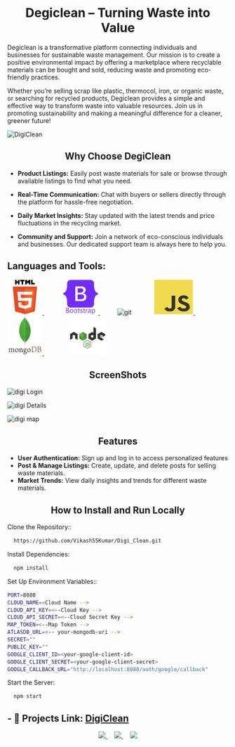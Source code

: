 
<h1 align="center"> Degiclean – Turning Waste into Value </h1>

Degiclean is a transformative platform connecting individuals and businesses for sustainable waste management. Our mission is to create a positive environmental impact by offering a marketplace where recyclable materials can be bought and sold, reducing waste and promoting eco-friendly practices.

Whether you’re selling scrap like plastic, thermocol, iron, or organic waste, or searching for recycled products, Degiclean provides a simple and effective way to transform waste into valuable resources. Join us in promoting sustainability and making a meaningful difference for a cleaner, greener future!


![DigiClean](https://github.com/user-attachments/assets/e27ab4ac-2409-4150-9fe3-3e9f80d6e097)

<h2 align="center"> Why Choose DegiClean </h2>

<p>

- **Product Listings:** Easily post waste materials for sale or browse through available listings to find what you need.

- **Real-Time Communication:** Chat with buyers or sellers directly through the platform for hassle-free negotiation.

- **Daily Market Insights:** Stay updated with the latest trends and price fluctuations in the recycling market.

- **Community and Support:** Join a network of eco-conscious individuals and businesses. Our dedicated support team is always here to help you.

</p>

<h2 align="left">Languages and Tools:</h2>

<p align="left">
    <a href="https://www.w3.org/html/" target="_blank" rel="noreferrer"> <img src="https://raw.githubusercontent.com/devicons/devicon/master/icons/html5/html5-original-wordmark.svg" alt="html5" width="80" height="80"/> </a> &nbsp; &nbsp; &nbsp; &nbsp;&nbsp; &nbsp;
  <a href="https://getbootstrap.com" target="_blank" rel="noreferrer"> <img src="https://raw.githubusercontent.com/devicons/devicon/master/icons/bootstrap/bootstrap-plain-wordmark.svg" alt="bootstrap" width="80" height="80"/> </a> &nbsp; &nbsp; &nbsp; &nbsp;&nbsp;&nbsp;
  <a href="https://git-scm.com/" target="_blank" rel="noreferrer"> </a> <img src="https://www.vectorlogo.zone/logos/git-scm/git-scm-icon.svg" alt="git" width="80" height="80"/> </a> &nbsp; &nbsp; &nbsp; &nbsp; &nbsp; &nbsp;
  <a href="https://developer.mozilla.org/en-US/docs/Web/JavaScript" target="_blank" rel="noreferrer"> <img src="https://raw.githubusercontent.com/devicons/devicon/master/icons/javascript/javascript-original.svg" alt="javascript" width="90" height="80"/> </a> &nbsp; &nbsp; &nbsp; &nbsp; &nbsp; &nbsp; &nbsp; 
  <a href="https://www.mongodb.com/" target="_blank" rel="noreferrer"> <img src="https://raw.githubusercontent.com/devicons/devicon/master/icons/mongodb/mongodb-original-wordmark.svg" alt="mongodb" width="80" height="90"/> </a>  &nbsp; &nbsp;&nbsp; &nbsp; &nbsp; &nbsp; &nbsp; &nbsp; 
  <a href="https://nodejs.org" target="_blank" rel="noreferrer"> <img src="https://raw.githubusercontent.com/devicons/devicon/master/icons/nodejs/nodejs-original-wordmark.svg" alt="nodejs" width="80" height="80"/> </a> 
  </p>


<h2 align="center"> ScreenShots </h2>

![digi Login](https://github.com/user-attachments/assets/fafcf00d-f831-49ec-a076-8d3ee6326977)

![digi Details](https://github.com/user-attachments/assets/a3ee7018-90d4-4e93-95f6-999272f80abb)

![digi map](https://github.com/user-attachments/assets/61fddf07-65cf-454b-9917-768740d39bc6)


<h2 align="center"> Features </h2>
<p>
  
- **User Authentication:** Sign up and log in to access personalized features
- **Post & Manage Listings:** Create, update, and delete posts for selling waste materials.
- **Market Trends:** View daily insights and trends for different waste materials.

</p>

<h2 align="center"> How to Install and Run Locally </h2>

Clone the Repository::

```bash
  https://github.com/Vikash55Kumar/Digi_Clean.git

```

   Install Dependencies:

```bash
  npm install

```
Set Up Environment Variables::

```bash
PORT=8080
CLOUD_NAME=<Cloud Name -->
CLOUD_API_KEY=<--Cloud Key -->
CLOUD_API_SECRET=<--Cloud Secret Key -->
MAP_TOKEN=<--Map Token -->
ATLASDB_URL=<-- your-mongodb-uri -->
SECRET=""
PUBLIC_KEY=""
GOOGLE_CLIENT_ID=<your-google-client-id>
GOOGLE_CLIENT_SECRET=<your-google-client-secret>
GOOGLE_CALLBACK_URL="http://localhost:8080/auth/google/callback"

``` 

   Start the Server:

```bash
  npm start

```

## - 🔭 Projects Link: [DigiClean](https://digiclean.up.railway.app/)

<div align="center"> 
  <a href="https://vikashmernportfolio.up.railway.app/contact">
    <img src="https://img.shields.io/badge/Gmail-333333?style=for-the-badge&logo=gmail&logoColor=red" />
  </a>  &nbsp; &nbsp; 
  <a href="https://www.linkedin.com/in/software-enginner-vikash/" target="_blank">
    <img src="https://img.shields.io/badge/LinkedIn-0077B5?style=for-the-badge&logo=linkedin&logoColor=white" target="_blank" />
  </a> &nbsp; &nbsp; 
  <a href="https://vikashmernportfolio.up.railway.app/" target="_blank">
     <img src="https://img.shields.io/badge/Portfolio-FF5722?style=for-the-badge&logo=todoist&logoColor=white" target="_blank" /> <!-- sqlite, safari, google-chrome are other good icon options -->
  </a>
</div>
